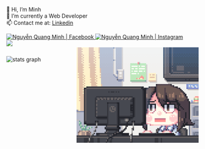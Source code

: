 👋 Hi, I’m Minh  
👀 I’m currently a Web Developer  
📫 Contact me at: [Linkedin](https://www.linkedin.com/in/minh-quang-3325b9209/)

<a href="https://www.facebook.com/hgck000/">
  <img width="40px" alt="Nguyễn Quang Minh | Facebook" src="https://i.pinimg.com/564x/7d/f2/cc/7df2cc2a2a2d14d93354abe29d435ae8.jpg"/>
</a>

<a href="https://www.instagram.com/toilaqminh/">
  <img width="40px" alt="Nguyễn Quang Minh | Instagram" src="https://i.pinimg.com/736x/4d/40/97/4d4097f3c479b8da74d988c322c797fa.jpg"/>
</a>
<br/>

<div align="left">
  <source srcset="https://github-readme-stats.vercel.app/api?username=hgck000&show_icons=true&theme=dark" media="(prefers-color-scheme: dark)">
  <source srcset="https://github-readme-stats.vercel.app/api?username=hgck000&show_icons=true" media="(prefers-color-scheme: light)">
  <img src="https://github-readme-stats.vercel.app/api?username=hgck000&show_icons=true" />
</div>

<img align="right" height="250" src="https://github.com/hgck000/hgck000/blob/main/coding.gif?raw=true"  />

###

<div align="left">
  <img src="https://github-readme-stats.vercel.app/api?username=hgck000&hide_title=false&hide_rank=false&show_icons=true&include_all_commits=true&count_private=true&disable_animations=false&theme=vue&locale=en&hide_border=false" height="250" alt="stats graph"  />
</div>

###

<div align="left">
</div>


